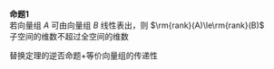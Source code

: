 **命题1**    
若向量组 $A$ 可由向量组 $B$ 线性表出，则 $\rm{rank}(A)\le\rm{rank}(B)$     
子空间的维数不超过全空间的维数    
    
替换定理的逆否命题+等价向量组的传递性    
